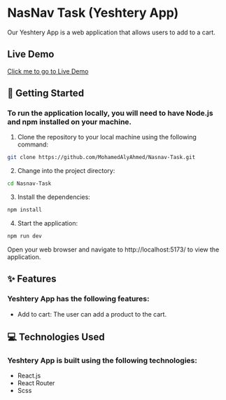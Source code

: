 # NasNav Task (Yeshtery App)

Our Yeshtery App is a web application that allows users to add to a cart.

## Live Demo
[Click me to go to Live Demo](https://nasnav-task.vercel.app/)

## 🚀 Getting Started

### To run the application locally, you will need to have Node.js and npm installed on your machine.

1. Clone the repository to your local machine using the following command:

```bash
git clone https://github.com/MohamedAlyAhmed/Nasnav-Task.git
```

2. Change into the project directory:

```bash
cd Nasnav-Task
```

3. Install the dependencies:

```bash
npm install
```

4. Start the application:

```bash
npm run dev
```

Open your web browser and navigate to http://localhost:5173/ to view the application.

## ✨ Features

### Yeshtery App has the following features:

- Add to cart: The user can add a product to the cart.

## 💻 Technologies Used

### Yeshtery App is built using the following technologies:

- React.js
- React Router
- Scss
